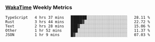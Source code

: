 ### [WakaTime](https://wakatime.com) Weekly Metrics

<!--START_SECTION:waka-->
```text
TypeScript   4 hrs 37 mins   ███████░░░░░░░░░░░░░░░░░░   28.11 % 
Rust         3 hrs 44 mins   █████▓░░░░░░░░░░░░░░░░░░░   22.72 % 
Text         2 hrs 28 mins   ███▓░░░░░░░░░░░░░░░░░░░░░   15.06 % 
Other        1 hr 52 mins    ███░░░░░░░░░░░░░░░░░░░░░░   11.37 % 
JSON         1 hr 9 mins     █▓░░░░░░░░░░░░░░░░░░░░░░░   07.03 % 
```
<!--END_SECTION:waka-->